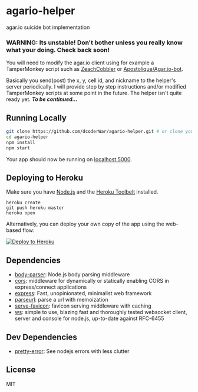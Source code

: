 # agario-helper

agar.io suicide bot implementation

### WARNING: Its unstable! Don't bother unless you really know what your doing. Check back soon!

You will need to modify the agar.io client using for example a TamperMonkey script such as [ZeachCobbler](https://github.com/RealDebugMonkey/ZeachCobbler)
or [Apostolique/Agar.io-bot](https://github.com/Apostolique/Agar.io-bot).

Basically you send(post) the x, y, cell id, and nickname to the helper's server periodically.
I will provide step by step instructions and/or modified TamperMonkey scripts at some point in the future.
The helper isn't quite ready yet. ***To be continued...***

## Running Locally

```sh
git clone https://github.com/dcoderWar/agario-helper.git # or clone your own fork
cd agario-helper
npm install
npm start
```

Your app should now be running on [localhost:5000](http://localhost:5000/).

## Deploying to Heroku

Make sure you have [Node.js](http://nodejs.org/) and the [Heroku Toolbelt](https://toolbelt.heroku.com/) installed.

```
heroku create
git push heroku master
heroku open
```

Alternatively, you can deploy your own copy of the app using the web-based flow:

[![Deploy to Heroku](https://www.herokucdn.com/deploy/button.svg)](https://heroku.com/deploy)

## Dependencies

- [body-parser](https://github.com/expressjs/body-parser): Node.js body parsing middleware
- [cors](https://github.com/expressjs/cors): middleware for dynamically or statically enabling CORS in express/connect applications
- [express](https://github.com/strongloop/express): Fast, unopinionated, minimalist web framework
- [parseurl](https://github.com/expressjs/parseurl): parse a url with memoization
- [serve-favicon](https://github.com/expressjs/serve-favicon): favicon serving middleware with caching
- [ws](https://github.com/websockets/ws): simple to use, blazing fast and thoroughly tested websocket client, server and console for node.js, up-to-date against RFC-6455

## Dev Dependencies

- [pretty-error](https://github.com/AriaMinaei/pretty-error): See nodejs errors with less clutter


## License

MIT
